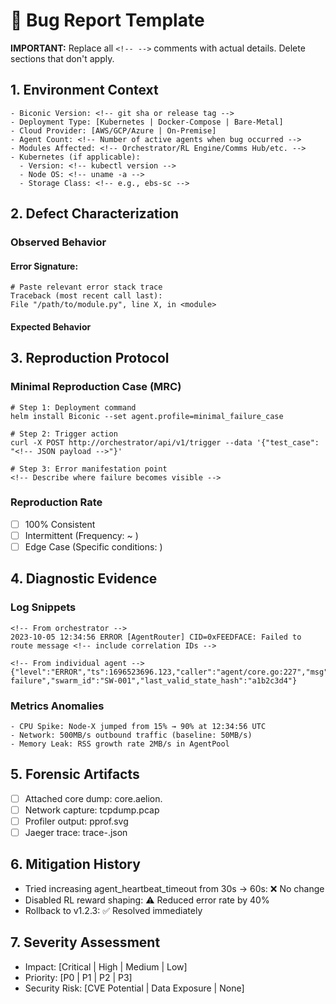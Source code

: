 # 🐛 Bug Report Template

**IMPORTANT:** Replace all `<!-- -->` comments with actual details. Delete sections that don't apply.

## 1. Environment Context
```plaintext
- Biconic Version: <!-- git sha or release tag -->
- Deployment Type: [Kubernetes | Docker-Compose | Bare-Metal]
- Cloud Provider: [AWS/GCP/Azure | On-Premise]
- Agent Count: <!-- Number of active agents when bug occurred -->
- Modules Affected: <!-- Orchestrator/RL Engine/Comms Hub/etc. -->
- Kubernetes (if applicable):
  - Version: <!-- kubectl version -->
  - Node OS: <!-- uname -a -->
  - Storage Class: <!-- e.g., ebs-sc -->
```

## 2. Defect Characterization
### Observed Behavior
#### Error Signature:
```
# Paste relevant error stack trace
Traceback (most recent call last):
File "/path/to/module.py", line X, in <module>
```
#### Expected Behavior

## 3. Reproduction Protocol
### Minimal Reproduction Case (MRC)
```
# Step 1: Deployment command
helm install Biconic --set agent.profile=minimal_failure_case

# Step 2: Trigger action
curl -X POST http://orchestrator/api/v1/trigger --data '{"test_case": "<!-- JSON payload -->"}'

# Step 3: Error manifestation point
<!-- Describe where failure becomes visible -->
```

### Reproduction Rate
- [ ] 100% Consistent
- [ ] Intermittent (Frequency: ~ )
- [ ] Edge Case (Specific conditions: )

## 4. Diagnostic Evidence
### Log Snippets
```
<!-- From orchestrator -->
2023-10-05 12:34:56 ERROR [AgentRouter] CID=0xFEEDFACE: Failed to route message <!-- include correlation IDs -->

<!-- From individual agent -->
{"level":"ERROR","ts":1696523696.123,"caller":"agent/core.go:227","msg":"Consensus failure","swarm_id":"SW-001","last_valid_state_hash":"a1b2c3d4"}
```

### Metrics Anomalies
```
- CPU Spike: Node-X jumped from 15% → 90% at 12:34:56 UTC
- Network: 500MB/s outbound traffic (baseline: 50MB/s)
- Memory Leak: RSS growth rate 2MB/s in AgentPool
```

## 5. Forensic Artifacts
- [ ] Attached core dump: core.aelion.<PID>
- [ ] Network capture: tcpdump.pcap
- [ ] Profiler output: pprof.svg
- [ ] Jaeger trace: trace-<ID>.json

## 6. Mitigation History
- Tried increasing agent_heartbeat_timeout from 30s → 60s: ❌ No change
- Disabled RL reward shaping: ⚠️ Reduced error rate by 40%
- Rollback to v1.2.3: ✅ Resolved immediately

## 7. Severity Assessment
- Impact: [Critical | High | Medium | Low]
- Priority: [P0 | P1 | P2 | P3]
- Security Risk: [CVE Potential | Data Exposure | None]
